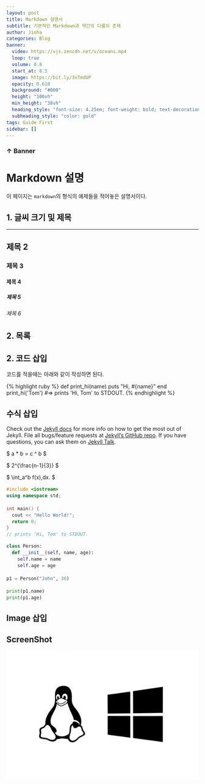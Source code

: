 ```yaml
---
layout: post
title: Markdown 설명서
subtitle: 기본적인 Markdown과 약간의 다름이 존재
author: Jinha
categories: Blog
banner:
  video: https://vjs.zencdn.net/v/oceans.mp4
  loop: true
  volume: 0.8
  start_at: 8.5
  image: https://bit.ly/3xTmdUP
  opacity: 0.618
  background: "#000"
  height: "100vh"
  min_height: "38vh"
  heading_style: "font-size: 4.25em; font-weight: bold; text-decoration: underline"
  subheading_style: "color: gold"
tags: Guide First
sidebar: []
---
```

### ↑ Banner

# Markdown 설명

이 페이지는 `markdown`의 형식의 예제들을 적어놓은 설명서이다.

## 1. 글씨 크기 및 제목

------------------------------

## 제목 2
### 제목 3
#### 제목 4
##### 제목 5
###### 제목 6

## 2. 목록


## 2. 코드 삽입

코드를 적을때는 아래와 같이 작성하면 된다.

{% highlight ruby %}
def print_hi(name)
puts "Hi, #{name}"
end
print_hi('Tom')
#=> prints 'Hi, Tom' to STDOUT.
{% endhighlight %}

## 수식 삽입

Check out the [Jekyll docs][jekyll-docs] for more info on how to get the most out of Jekyll. File all bugs/feature requests at [Jekyll’s GitHub repo][jekyll-gh]. If you have questions, you can ask them on [Jekyll Talk][jekyll-talk].

[jekyll-docs]: https://jekyllrb.com/docs/home
[jekyll-gh]: https://github.com/jekyll/jekyll
[jekyll-talk]: https://talk.jekyllrb.com/

$ a \* b = c ^ b $

$ 2^{\frac{n-1}{3}} $

$ \int_a^b f(x)\,dx. $

```cpp
#include <iostream>
using namespace std;

int main() {
  cout << "Hello World!";
  return 0;
}
// prints 'Hi, Tom' to STDOUT.
```

```python
class Person:
  def __init__(self, name, age):
    self.name = name
    self.age = age

p1 = Person("John", 36)

print(p1.name)
print(p1.age)
```

## Image 삽입
ScreenShot <br>
--------
![linux](../assets/images/post/linux_windows_logos-600x400.jpg)